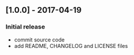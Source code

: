 ## [1.0.0] - 2017-04-19
### Initial release 
- commit source code
- add README, CHANGELOG and LICENSE files
